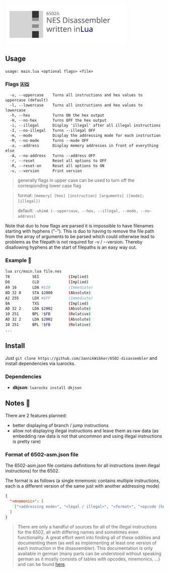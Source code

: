 <img src="./6502-disassembler-logo.svg" width="384px" alt="NES Disassembler written in Lua" />

## Usage

`usage: main.lua <optional flags> <file>`

### Flags 🇦🇶

```
  -u, --uppercase    Turns all instructions and hex values to uppercase (default)
  -l, --lowercase    Turns all instructions and hex values to lowercase
  -h, --hex          Turns ON the hex output
  -H, --no-hex       Turns OFF the hex output
  -i, --illegal      Display 'illegal' after all illegal instructions
  -I, --no-illegal   Turns --illegal OFF
  -m, --mode         Display the addressing mode for each instruction
  -M, --no-mode      Turns --mode OFF
  -a, --address      Display memory addresses in front of everything else
  -A, --no-address   Turns --address OFF
  -r, --reset        Reset all options to OFF
  -R, --reset-on     Reset all options to ON
  -v, --version      Print version
```

> generally flags in upper case can be used to turn off the corresponding lower case flag

> format:  `[memory] [hex] [instruction] [arguments] ([mode]; [illegal])`
>
> default: `-uhimA (--uppercase, --hex, --illegal, --mode, --no-address)`

Note that duo to how flags are parsed it is impossible to have filenames starting with hyphens ("-"). This is duo to having to remove the file path from the array of arguments to be parsed which could otherwise lead to problems as the filepath is not required for -v / --version. Thereby disallowing hyphens at the start of filepaths is an easy way out.

### Example 💾

```sh
lua src/main.lua file.nes
78          SEI             (Implied)
D8          CLD             (Implied)
A9 16       LDA #$10        (Immediate)
8D 32 0     STA $2000       (Absolute)
A2 255      LDX #$FF        (Immediate)
9A          TXS             (Implied)
AD 32 2     LDA $2002       (Absolute)
10 251      BPL ?$FB        (Relative)
AD 32 2     LDA $2002       (Absolute)
10 251      BPL ?$FB        (Relative)
...
```

## Install

Just `git clone https://github.com/JannikWibker/6502-disassembler` and install dependencies via luarocks.

### Dependencies

- **dkjson**: `luarocks install dkjson`

## Notes 📝

There are 2 features planned:
- better displaying of branch / jump instructions
- allow not displaying illegal instructions and leave them as raw data (as embedding raw data is not that uncommon and using illegal instructions is pretty rare)

### Format of 6502-asm.json file

The 6502-asm.json file contains definitions for all instructions (even illegal instructions) for the 6502.

The format is as follows (a single mnemonic contains multiple instructions, each is a different version of the same just with another addressing mode)
```json
{
  "<mnemonic>": [
    ["<addressing mode>", "<legal / illegal>", "<format>", "<opcode (hex)>", "<length>", "<cycle count>"]
  ]
}
```

> There are only a handful of sources for all of the illegal instructions for the 6502, all with differing names and sometimes even functionality. A great effort went into finding all of these oddities and documenting them (as well as implementing at least one version of each instruction in the disassembler). This documentation is only available in german (many parts can be understood without speaking german as it mostly consists of tables with opcodes, mnemonics, ...) and can be found [here](https://docs.jannik.ml/#/microcontroller/6502).
